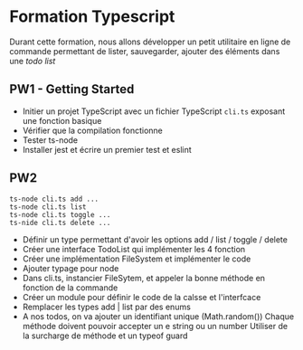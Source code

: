 # Formation Typescript

Durant cette formation, nous allons développer un petit utilitaire en ligne de commande permettant de lister, sauvegarder, ajouter des éléments dans une *todo list*

## PW1 - Getting Started

* Initier un projet TypeScript avec un fichier TypeScript `cli.ts` exposant une fonction basique
* Vérifier que la compilation fonctionne
* Tester ts-node
* Installer jest et écrire un premier test et eslint

## PW2

```
ts-node cli.ts add ...
ts-node cli.ts list
ts-node cli.ts toggle ...
ts-nide cli.ts delete ...
```

* Définir un type permettant d'avoir les options add / list / toggle / delete
* Créer une interface TodoList qui implémenter les 4 fonction
* Créer une implémentation FileSystem et implémenter le code
* Ajouter typage pour node
* Dans cli.ts, instancier FileSytem, et appeler la bonne méthode en fonction de la commande
* Créer un module  pour définir le code de la calsse et l'interfcace
* Remplacer les types add | list par des enums
* A nos todos, on va ajouter un identifiant unique (Math.random())
  Chaque méthode doivent pouvoir accepter un e string ou un number
  Utiliser de la surcharge de méthode et un typeof guard
  